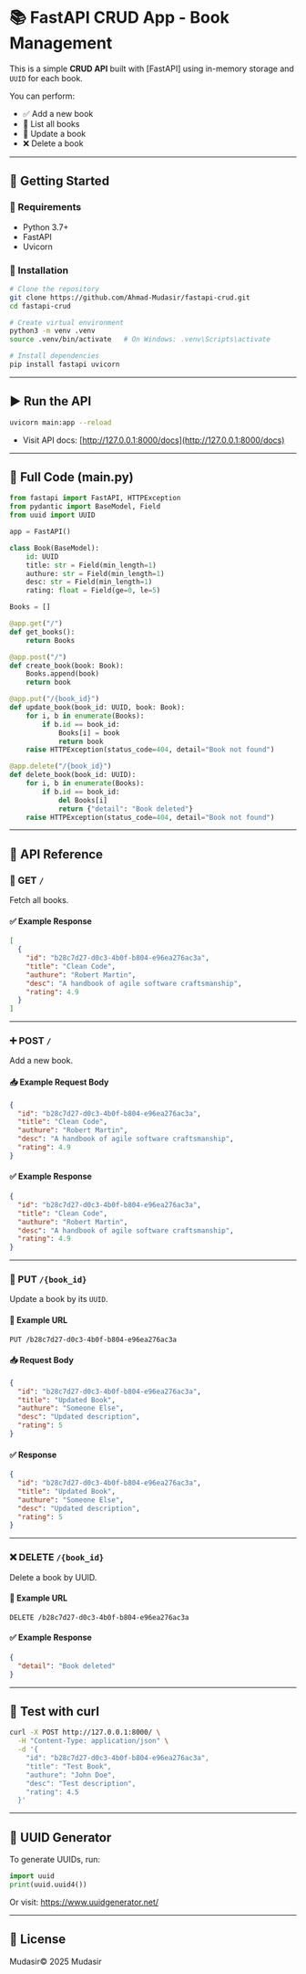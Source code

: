 # 📚 FastAPI CRUD App - Book Management

This is a simple **CRUD API** built with [FastAPI] using in-memory storage and `UUID` for each book.

You can perform:

- ✅ Add a new book
- 📖 List all books
- 📝 Update a book
- ❌ Delete a book

---

## 🚀 Getting Started

### 🔧 Requirements

- Python 3.7+
- FastAPI
- Uvicorn

### 🧰 Installation

```bash
# Clone the repository
git clone https://github.com/Ahmad-Mudasir/fastapi-crud.git
cd fastapi-crud

# Create virtual environment
python3 -m venv .venv
source .venv/bin/activate   # On Windows: .venv\Scripts\activate

# Install dependencies
pip install fastapi uvicorn
```

---

## ▶️ Run the API

```bash
uvicorn main:app --reload
```

- Visit API docs: [http://127.0.0.1:8000/docs](http://127.0.0.1:8000/docs)

---

## 🧠 Full Code (main.py)

```python
from fastapi import FastAPI, HTTPException
from pydantic import BaseModel, Field
from uuid import UUID

app = FastAPI()

class Book(BaseModel):
    id: UUID
    title: str = Field(min_length=1)
    authure: str = Field(min_length=1)
    desc: str = Field(min_length=1)
    rating: float = Field(ge=0, le=5)

Books = []

@app.get("/")
def get_books():
    return Books

@app.post("/")
def create_book(book: Book):
    Books.append(book)
    return book

@app.put("/{book_id}")
def update_book(book_id: UUID, book: Book):
    for i, b in enumerate(Books):
        if b.id == book_id:
            Books[i] = book
            return book
    raise HTTPException(status_code=404, detail="Book not found")

@app.delete("/{book_id}")
def delete_book(book_id: UUID):
    for i, b in enumerate(Books):
        if b.id == book_id:
            del Books[i]
            return {"detail": "Book deleted"}
    raise HTTPException(status_code=404, detail="Book not found")
```

---

## 📌 API Reference

### 📖 GET `/`

Fetch all books.

#### ✅ Example Response

```json
[
  {
    "id": "b28c7d27-d0c3-4b0f-b804-e96ea276ac3a",
    "title": "Clean Code",
    "authure": "Robert Martin",
    "desc": "A handbook of agile software craftsmanship",
    "rating": 4.9
  }
]
```

---

### ➕ POST `/`

Add a new book.

#### 📥 Example Request Body

```json
{
  "id": "b28c7d27-d0c3-4b0f-b804-e96ea276ac3a",
  "title": "Clean Code",
  "authure": "Robert Martin",
  "desc": "A handbook of agile software craftsmanship",
  "rating": 4.9
}
```

#### ✅ Example Response

```json
{
  "id": "b28c7d27-d0c3-4b0f-b804-e96ea276ac3a",
  "title": "Clean Code",
  "authure": "Robert Martin",
  "desc": "A handbook of agile software craftsmanship",
  "rating": 4.9
}
```

---

### 📝 PUT `/{book_id}`

Update a book by its `UUID`.

#### 🔗 Example URL

```
PUT /b28c7d27-d0c3-4b0f-b804-e96ea276ac3a
```

#### 📥 Request Body

```json
{
  "id": "b28c7d27-d0c3-4b0f-b804-e96ea276ac3a",
  "title": "Updated Book",
  "authure": "Someone Else",
  "desc": "Updated description",
  "rating": 5
}
```

#### ✅ Response

```json
{
  "id": "b28c7d27-d0c3-4b0f-b804-e96ea276ac3a",
  "title": "Updated Book",
  "authure": "Someone Else",
  "desc": "Updated description",
  "rating": 5
}
```

---

### ❌ DELETE `/{book_id}`

Delete a book by UUID.

#### 🔗 Example URL

```
DELETE /b28c7d27-d0c3-4b0f-b804-e96ea276ac3a
```

#### ✅ Example Response

```json
{
  "detail": "Book deleted"
}
```

---

## 🧪 Test with curl

```bash
curl -X POST http://127.0.0.1:8000/ \
  -H "Content-Type: application/json" \
  -d '{
    "id": "b28c7d27-d0c3-4b0f-b804-e96ea276ac3a",
    "title": "Test Book",
    "authure": "John Doe",
    "desc": "Test description",
    "rating": 4.5
  }'
```

---

## 🔑 UUID Generator

To generate UUIDs, run:

```python
import uuid
print(uuid.uuid4())
```

Or visit: https://www.uuidgenerator.net/

---

## 📄 License

Mudasir© 2025 Mudasir
